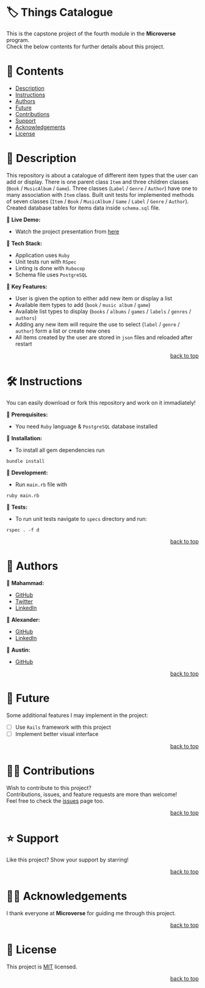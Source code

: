 <a name="title"></a>

<!-- TITLE -->

# 🏷️ Things Catalogue

This is the capstone project of the fourth module in the **Microverse** program.
<br/>
Check the below contents for further details about this project.

<!-- CONTENTS -->

# 📗 Contents

- [Description](#description)
- [Instructions](#instructions)
- [Authors](#authors)
- [Future](#future)
- [Contributions](#contributions)
- [Support](#support)
- [Acknowledgements](#acknowledgements)
- [License](#license)

<!-- DESCRIPTION -->

<a name="description"></a>

# 📖 Description

This repository is about a catalogue of different item types that the user can add or display.
There is one parent class `Item` and three children classes (`Book` / `MusicAlbum` / `Game`).
Three classes (`Label` / `Genre` / `Author`) have one to many association with `Item` class.
Built unit tests for implemented methods of seven classes (`Item` / `Book` / `MusicAlbum` / `Game` / `Label` / `Genre` / `Author`).
Created database tables for items data inside `schema.sql` file. 

📌 **Live Demo:**
- Watch the project presentation from [here](https://drive.google.com/file/d/1NnMH3q7sMEj9BFCytLok3lqXC8FQOn7z)

📌 **Tech Stack:**
- Application uses `Ruby`
- Unit tests run with `RSpec`
- Linting is done with `Rubocop`
- Schema file uses `PostgreSQL`

📌 **Key Features:**
- User is given the option to either add new item or display a list
- Available item types to add (`book` / `music album` / `game`)
- Available list types to display (`books` / `albums` / `games` / `labels` / `genres` / `authors`)
- Adding any new item will require the use to select (`label` / `genre` / `author`) form a list or create new ones
- All items created by the user are stored in `json` files and reloaded after restart


<p align="right"><a href="#title">back to top</a></p>

<!-- INSTRUCTIONS -->

<a name="instructions"></a>

# 🛠️ Instructions

You can easily download or fork this repository and work on it immadiately!

📌 **Prerequisites:**
- You need `Ruby` language & `PostgreSQL` database installed

📌 **Installation:**
- To install all gem dependencies run
```
bundle install
```

📌 **Development:**
- Run `main.rb` file with
```
ruby main.rb
```

📌 **Tests:**
- To run unit tests navigate to `specs` directory and run:
```
rspec . -f d
```

<p align="right"><a href="#title">back to top</a></p>

<!-- AUTHORS -->

<a name="authors"></a>

# 👥 Authors

📌 **Mahammad:**
- [GitHub](https://github.com/mahammad-mostafa)
- [Twitter](https://twitter.com/mahammad_mostfa)
- [LinkedIn](https://linkedin.com/in/mahammad-mostafa)

📌 **Alexander:**
- [GitHub](https://github.com/alexansaa)
- [LinkedIn](https://www.linkedin.com/in/alexander-saavedra-2803b1b6)

📌 **Austin:**
- [GitHub](https://github.com/stino-x)

<p align="right"><a href="#title">back to top</a></p>

<!-- FUTURE -->

<a name="future"></a>

# 🔭 Future

Some additional features I may implement in the project:
- [ ] Use `Rails` framework with this project
- [ ] Implement better visual interface

<p align="right"><a href="#title">back to top</a></p>

<!-- CONTRIBUTIONS -->

<a name="contributions"></a>

# 🤝🏻 Contributions

Wish to contribute to this project?
<br/>
Contributions, issues, and feature requests are more than welcome!
<br/>
Feel free to check the [issues](../../issues) page too.

<p align="right"><a href="#title">back to top</a></p>

<!-- SUPPORT -->

<a name="support"></a>

# ⭐️ Support

Like this project? Show your support by starring!

<p align="right"><a href="#title">back to top</a></p>

<!-- ACKNOWLEDGEMENTS -->

<a name="acknowledgements"></a>

# 🙏🏻 Acknowledgements

I thank everyone at **Microverse** for guiding me through this project.

<p align="right"><a href="#title">back to top</a></p>

<!-- LICENSE -->

<a name="license"></a>

# 📝 License

This project is [MIT](LICENSE.md) licensed.

<p align="right"><a href="#title">back to top</a></p>